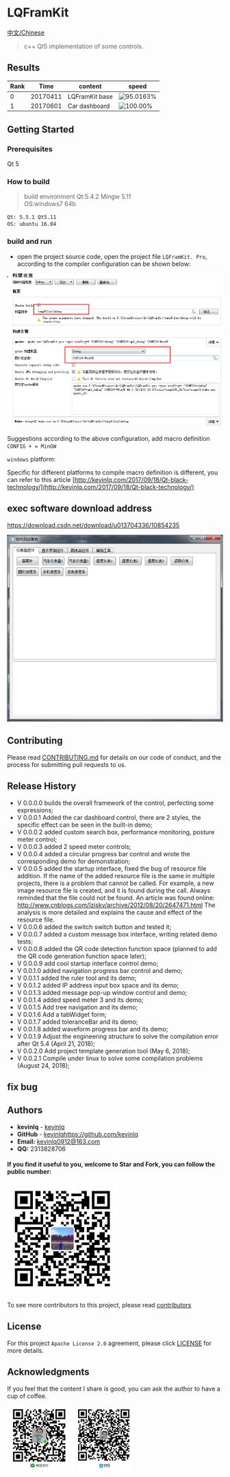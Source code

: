 # LQFramKit

[中文/Chinese](README_zh.md)

> c++ Qt5 implementation of some controls.

## Results
|Rank| Time|content|speed |
|--|--|--|--|
|0 | 20170411|LQFramKit base |![95.0163%](http://progressed.io/bar/95)|
|1 | 20170601|Car dashboard |![100.00%](http://progressed.io/bar/100)|


## Getting Started 

### Prerequisites

Qt 5

### How to build
> build environment
Qt:5.4.2 Mingw   5.11  
OS:windows7 64b    

```
Qt: 5.5.1 Qt5.11
OS: ubuntu 16.04
```

### build and run

* open the project source code, open the project file `LQFramKit. Pro`, according to the compiler configuration can be shown below:

![build setting](/screen/build_setting.png)

Suggestions according to the above configuration, add macro definition `CONFIG + = MinGW`

`windows` platform:

Specific for different platforms to compile macro definition is different, you can refer to this article [http://kevinlq.com/2017/09/18/Qt-black-technology/](http://kevinlq.com/2017/09/18/Qt-black-technology/)

## exec software download address

https://download.csdn.net/download/u013704336/10854235


![demo](/screen/homeWidget.png)


## Contributing

Please read [CONTRIBUTING.md](#) for details on our code of conduct, and the process for submitting pull requests to us.


## Release History

* V 0.0.0.0 builds the overall framework of the control, perfecting some expressions;
* V 0.0.0.1 Added the car dashboard control, there are 2 styles, the specific effect can be seen in the built-in demo;
* V 0.0.0.2 added custom search box, performance monitoring, posture meter control;
* V 0.0.0.3 added 2 speed meter controls;
* V 0.0.0.4 added a circular progress bar control and wrote the corresponding demo for demonstration;
* V 0.0.0.5 added the startup interface, fixed the bug of resource file addition. If the name of the added resource file is the same in multiple projects, there is a problem that cannot be called. For example, a new image resource file is created, and it is found during the call. Always reminded that the file could not be found.
An article was found online: http://www.cnblogs.com/lzjsky/archive/2012/08/20/2647471.html The analysis is more detailed and explains the cause and effect of the resource file.
* V 0.0.0.6 added the switch switch button and tested it;
* V 0.0.0.7 added a custom message box interface, writing related demo tests;
* V 0.0.0.8 added the QR code detection function space (planned to add the QR code generation function space later);
* V 0.0.0.9 add cool startup interface control demo;
* V 0.0.1.0 added navigation progress bar control and demo;
* V 0.0.1.1 added the ruler tool and its demo;
* V 0.0.1.2 added IP address input box space and its demo;
* V 0.0.1.3 added message pop-up window control and demo;
* V 0.0.1.4 added speed meter 3 and its demo;
* V 0.0.1.5 Add tree navigation and its demo;
* V 0.0.1.6 Add a tabWidget form;
* V 0.0.1.7 added toleranceBar and its demo;
* V 0.0.1.8 added waveform progress bar and its demo;
* V 0.0.1.9 Adjust the engineering structure to solve the compilation error after Qt 5.4 (April 21, 2018);
* V 0.0.2.0 Add project template generation tool (May 6, 2018);
* V 0.0.2.1 Compile under linux to solve some compilation problems (August 24, 2018);

## fix bug


## Authors

- **kevinlq**  - [kevinlq](http://kevinlq.com/)
- **GitHub**  - [kevinlq](https://github.com/kevinlq)https://github.com/kevinlq 
- **Email:** kevinlq0912@163.com
- **QQ:** 2313828706

#### <i class="fa fa-eye"></i> If you find it useful to you, welcome to Star and Fork, you can follow the public number:

![thanks](/screen/qrcode_for_devstone.png)


To see more contributors to this project, please read [contributors](#)

## License

For this project `Apache License 2.0`  agreement, please click [LICENSE](LICENSE) for more details.

## Acknowledgments


If you feel that the content I share is good, you can ask the author to have a cup of coffee.

![thanks](/screen/myCode.png)